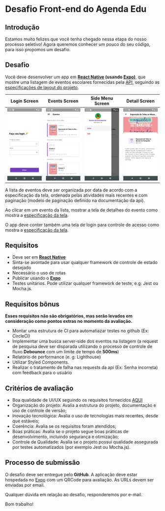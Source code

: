 # Desafio Front-end do Agenda Edu

## Introdução

Estamos muito felizes que você tenha chegado nessa etapa do nosso processo seletivo! Agora queremos conhecer um pouco do seu código, para isso propomos um desafio.


## Desafio

Você deve desenvolver um app em **[React Native](https://facebook.github.io/react-native/) (usando [Expo](https://expo.io/))**, que mostre uma listagem de eventos escolares fornecidas pela [API](https://github.com/agendakids/frontend-test/blob/master/api-doc/README.md), seguindo as [especificações de layout do projeto](https://xd.adobe.com/spec/b08e3a33-5bb6-40ad-7534-5d65fa74f4c3-c6bf/).

| Login Screen | Events Screen | Side Menu Screen | Detail Screen |
|:---:|:---:|:---:|:---:|
| ![tela-01.gif](images/tela-01.png?raw=true) | ![tela-02.gif](images/tela-02.png?raw=true) | ![tela-03.gif](images/tela-03.png?raw=true) | ![tela-04.gif](images/tela-04.png?raw=true) |

A lista de eventos deve ser organizada por data de acordo com a especificação da tela, ordenada pelas atividades mais recentes e com paginação (modelo de paginação definido na documentação da api).

Ao clicar em um evento da lista, mostrar a tela de detalhes do evento como mostra a [especificação  da tela](https://xd.adobe.com/spec/b08e3a33-5bb6-40ad-7534-5d65fa74f4c3-c6bf/screen/27709936-aa07-4175-b4c7-7594a6ecd118/vagafront-03/). 

O app deve conter também uma tela de login para controle de acesso como mostra a [especificação  da tela](https://xd.adobe.com/spec/b08e3a33-5bb6-40ad-7534-5d65fa74f4c3-c6bf/screen/1fade21f-cd3e-4a90-9e27-c4d6d05a5978/vagafront-01/).

## Requisitos

- Deve ser em **[React Native](https://facebook.github.io/react-native/)**
- Sinta-se avontade para usar qualquer framework de controle de estado desejado
- Necessário o uso de rotas
- Publicar usando o **[Expo](https://expo.io/)**
- Testes unitários. Pode utilizar qualquer framework de teste, e.g: Jest ou Mocha.js.

## Requisitos bônus

**Esses requisitos não são obrigatórios, mas serão levados em consideração como pontos extras no momento da avaliação.**

- Montar uma estrutura de CI para automatiazar testes no github (Ex: CircleCI)
- Implementar uma busca server-side dos eventos na listagem (a request de pesquisa deve ser disparada utilizando o processo de controle de fluxo **Debounce​** com um limite de tempo de **500ms**)
- Relatório de performance (e. g: Lighthouse)
- Utilizar Styled Components. 
- Realizar o tratamento de falha nas requests da api (Ex: Senha incorreta) com feedback para o usuário


## Critérios de avaliação

- Boa qualidade de UI/UX seguindo os requisitos fornecidos [AQUI](https://xd.adobe.com/spec/b08e3a33-5bb6-40ad-7534-5d65fa74f4c3-c6bf/)
- Organização do projeto: Avalia a estrutura do projeto, documentação e uso de controle de versão;
- Inovação tecnológica: Avalia o uso de tecnologias mais recentes, desde que estáveis;
- Coerência: Avalia se os requisitos foram atendidos;
- Boas práticas: Avalia se o projeto segue boas práticas de desenvolvimento, incluindo segurança e otimização;
- Controle de Qualidade: Avalia se o projeto possui qualidade assegurada por testes automatizados (por exemplo Jest ou Mocha.js).


## Processo de submissão

O desafio deve ser entregue pelo **GitHub**. A aplicação deve estar hospedada no [Expo](https://expo.io/) com um QRCode para avaliação. As URLs devem ser enviadas por email.

Qualquer dúvida em relação ao desafio, responderemos por e-mail.

Bom trabalho!


